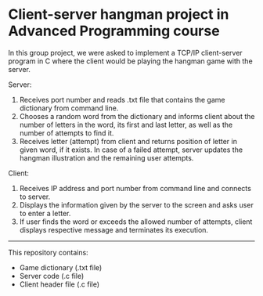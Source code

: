 # Client-server hangman project in Advanced Programming course

In this group project, we were asked to implement a TCP/IP client-server program in C where the client would be playing the hangman game with the server.

Server:
1) Receives port number and reads .txt file that contains the game dictionary from command line. 
2) Chooses a random word from the dictionary and informs client about the number of letters in the word, its first and last letter, as well as the number of attempts to find it.
3) Receives letter (attempt) from client and returns position of letter in given word, if it exists. In case of a failed attempt, server updates the hangman illustration and the remaining user attempts.

Client:
1) Receives IP address and port number from command line and connects to server.
2) Displays the information given by the server to the screen and asks user to enter a letter.
3) If user finds the word or exceeds the allowed number of attempts, client displays respective message and terminates its execution.

-------------------------------------------------------------------

This repository contains:
- Game dictionary (.txt file)
- Server code (.c file)
- Client header file (.c file)
